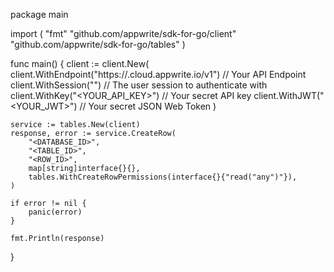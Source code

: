 package main

import (
    "fmt"
    "github.com/appwrite/sdk-for-go/client"
    "github.com/appwrite/sdk-for-go/tables"
)

func main() {
    client := client.New(
        client.WithEndpoint("https://<REGION>.cloud.appwrite.io/v1") // Your API Endpoint
        client.WithSession("") // The user session to authenticate with
        client.WithKey("<YOUR_API_KEY>") // Your secret API key
        client.WithJWT("<YOUR_JWT>") // Your secret JSON Web Token
    )

    service := tables.New(client)
    response, error := service.CreateRow(
        "<DATABASE_ID>",
        "<TABLE_ID>",
        "<ROW_ID>",
        map[string]interface{}{},
        tables.WithCreateRowPermissions(interface{}{"read("any")"}),
    )

    if error != nil {
        panic(error)
    }

    fmt.Println(response)
}
